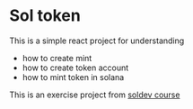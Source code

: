 # Sol token

This is a simple react project for understanding

- how to create mint
- how to create token account
- how to mint token in solana

This is an exercise project from [soldev course](https://www.soldev.app/course/token-program)
